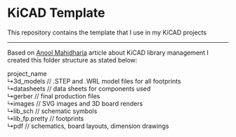 # KiCAD Template
This repository contains the template that I use in my KiCAD projects
_____________
Based on [Anool Mahidharia](https://hackaday.com/2017/05/18/kicad-best-practises-library-management/) article about KiCAD library management I created this folder structure as stated below:

project_name<br>
  ↳3d_models     // .STEP and .WRL model files for all footprints<br>
  ↳datasheets    // data sheets for components used<br>
  ↳gerber        // final production files<br>
  ↳images        // SVG images and 3D board renders<br>
  ↳lib_sch       // schematic symbols<br>
  ↳lib_fp.pretty // footprints<br>
  ↳pdf           // schematics, board layouts, dimension drawings<br>
